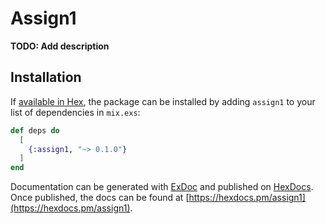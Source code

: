 # Assign1

**TODO: Add description**

## Installation

If [available in Hex](https://hex.pm/docs/publish), the package can be installed
by adding `assign1` to your list of dependencies in `mix.exs`:

```elixir
def deps do
  [
    {:assign1, "~> 0.1.0"}
  ]
end
```

Documentation can be generated with [ExDoc](https://github.com/elixir-lang/ex_doc)
and published on [HexDocs](https://hexdocs.pm). Once published, the docs can
be found at [https://hexdocs.pm/assign1](https://hexdocs.pm/assign1).

